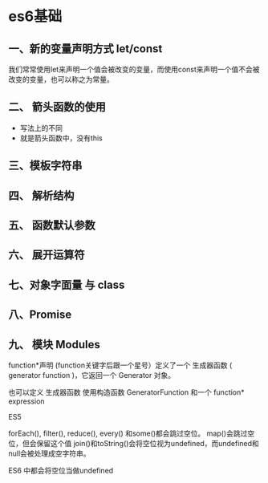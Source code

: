 # es6基础

## 一、新的变量声明方式 let/const

我们常常使用let来声明一个值会被改变的变量，而使用const来声明一个值不会被改变的变量，也可以称之为常量。

## 二、 箭头函数的使用

- 写法上的不同
- 就是箭头函数中，没有this

## 三、模板字符串

## 四、 解析结构

## 五、 函数默认参数

## 六、 展开运算符

## 七、对象字面量 与 class

## 八、Promise

## 九、 模块 Modules

function*声明 (function关键字后跟一个星号）定义了一个 生成器函数 ( generator function )，它返回一个  Generator  对象。

也可以定义  生成器函数  使用构造函数  GeneratorFunction 和一个  function* expression

ES5

forEach(), filter(), reduce(), every() 和some()都会跳过空位。
map()会跳过空位，但会保留这个值
join()和toString()会将空位视为undefined，而undefined和null会被处理成空字符串。

ES6 中都会将空位当做undefined
